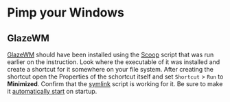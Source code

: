 # Pimp your Windows
## GlazeWM
[GlazeWM](https://scoop.sh/#/apps?q=glazewm&s=0&d=1&o=true) should have been installed using the [Scoop](https://scoop.sh/) script that was run earlier on the instruction. Look where the executable of it was installed and create a shortcut for it somewhere on your file system. After creating the shortcut open the Properties of the schortcut itself and set `Shortcut` > `Run` to **Minimized**. Confirm that the [symlink](https://github.com/BosEriko/nvim/blob/master/lua/config/settings/symlink.lua) script is working for it. Be sure to make it [automatically start](../automatically-start.md) on startup.
